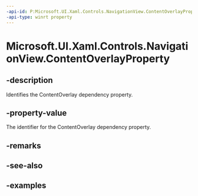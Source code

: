 ```yaml
---
-api-id: P:Microsoft.UI.Xaml.Controls.NavigationView.ContentOverlayProperty
-api-type: winrt property
---
```


<!-- Property syntax.
public DependencyProperty ContentOverlayProperty { get; }
-->

# Microsoft.UI.Xaml.Controls.NavigationView.ContentOverlayProperty

## -description

Identifies the ContentOverlay dependency property.

## -property-value

The identifier for the ContentOverlay dependency property.

## -remarks

## -see-also

## -examples

